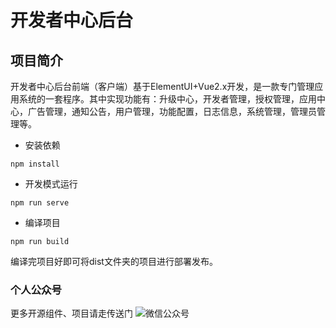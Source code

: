 # 开发者中心后台
## 项目简介
开发者中心后台前端（客户端）基于ElementUI+Vue2.x开发，是一款专门管理应用系统的一套程序。其中实现功能有：升级中心，开发者管理，授权管理，应用中心，广告管理，通知公告，用户管理，功能配置，日志信息，系统管理，管理员管理等。

- 安装依赖 
```
npm install
```

- 开发模式运行
```
npm run serve
```

- 编译项目
```
npm run build
```
编译完项目好即可将dist文件夹的项目进行部署发布。

### 个人公众号
更多开源组件、项目请走传送门
![微信公众号](https://www.yundaohang.net/tuoguan/wx.png "个人公众号")
